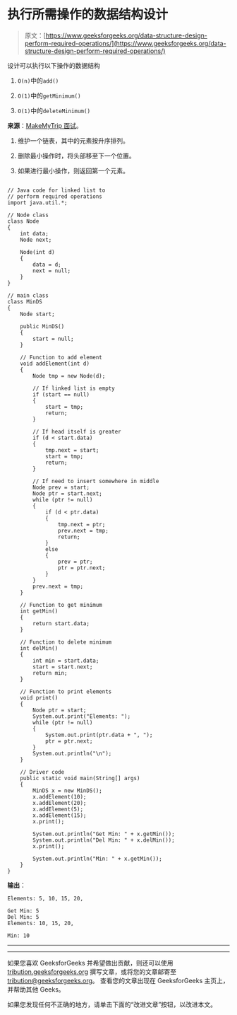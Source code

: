 # 执行所需操作的数据结构设计

> 原文：[https://www.geeksforgeeks.org/data-structure-design-perform-required-operations/](https://www.geeksforgeeks.org/data-structure-design-perform-required-operations/)

设计可以执行以下操作的数据结构

1. `O(n)`中的`add()`

2.  `O(1)`中的`getMinimum()`

3. `O(1)`中的`deleteMinimum()`

**来源**：[MakeMyTrip 面试](https://www.geeksforgeeks.org/makemytrip-interview-experience-set-16/)。

1.  维护一个链表，其中的元素按升序排列。

2.  删除最小操作时，将头部移至下一个位置。

3.  如果进行最小操作，则返回第一个元素。

```

// Java code for linked list to 
// perform required operations 
import java.util.*; 

// Node class 
class Node 
{ 
    int data; 
    Node next; 

    Node(int d) 
    { 
        data = d; 
        next = null; 
    } 
} 

// main class 
class MinDS 
{ 
    Node start; 

    public MinDS() 
    { 
        start = null; 
    } 

    // Function to add element 
    void addElement(int d) 
    { 
        Node tmp = new Node(d); 

        // If linked list is empty 
        if (start == null) 
        { 
            start = tmp; 
            return; 
        } 

        // If head itself is greater 
        if (d < start.data) 
        { 
            tmp.next = start; 
            start = tmp; 
            return; 
        } 

        // If need to insert somewhere in middle 
        Node prev = start; 
        Node ptr = start.next; 
        while (ptr != null) 
        { 
            if (d < ptr.data) 
            { 
                tmp.next = ptr; 
                prev.next = tmp; 
                return; 
            } 
            else
            { 
                prev = ptr; 
                ptr = ptr.next; 
            } 
        } 
        prev.next = tmp; 
    } 

    // Function to get minimum 
    int getMin() 
    { 
        return start.data; 
    } 

    // Function to delete minimum 
    int delMin() 
    { 
        int min = start.data; 
        start = start.next; 
        return min; 
    } 

    // Function to print elements 
    void print() 
    { 
        Node ptr = start; 
        System.out.print("Elements: "); 
        while (ptr != null) 
        { 
            System.out.print(ptr.data + ", "); 
            ptr = ptr.next; 
        } 
        System.out.println("\n"); 
    } 

    // Driver code 
    public static void main(String[] args) 
    { 
        MinDS x = new MinDS(); 
        x.addElement(10); 
        x.addElement(20); 
        x.addElement(5); 
        x.addElement(15); 
        x.print(); 

        System.out.println("Get Min: " + x.getMin()); 
        System.out.println("Del Min: " + x.delMin()); 
        x.print(); 

        System.out.println("Min: " + x.getMin()); 
    } 
} 

```

**输出**：

```
Elements: 5, 10, 15, 20, 

Get Min: 5
Del Min: 5
Elements: 10, 15, 20, 

Min: 10

```



* * *

* * *

如果您喜欢 GeeksforGeeks 并希望做出贡献，则还可以使用 [tribution.geeksforgeeks.org](https://contribute.geeksforgeeks.org/) 撰写文章，或将您的文章邮寄至 tribution@geeksforgeeks.org。 查看您的文章出现在 GeeksforGeeks 主页上，并帮助其他 Geeks。

如果您发现任何不正确的地方，请单击下面的“改进文章”按钮，以改进本文。